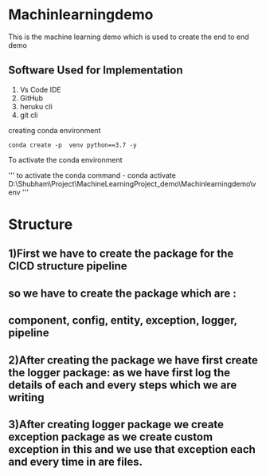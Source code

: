 # Machinlearningdemo
This is the machine learning demo which is used to create the end to end demo 
## Software Used for Implementation

1) Vs Code IDE 
2) GitHub
3) heruku cli 
4) git cli 


creating conda environment
```
conda create -p  venv python==3.7 -y 
```

To activate the conda environment 

'''
to activate the conda 
command  - conda activate D:\Shubham\Project\MachineLearningProject_demo\Machinlearningdemo\venv
'''


# Structure
## 1)First we have to create the package for the CICD structure pipeline
## so we have to create the package which are :
## component, config, entity, exception, logger, pipeline  
## 2)After creating the package we have first create the logger package: as we have first log the details of each and every steps which we are writing
## 3)After creating logger package we create exception package as we create custom exception in this and we use that exception each and every time in are files.


